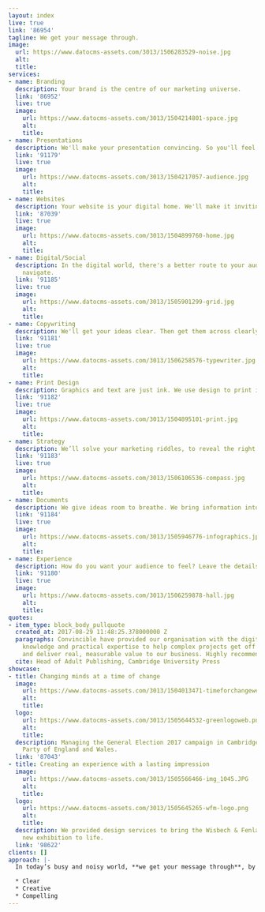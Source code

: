 ```yaml
---
layout: index
live: true
link: '86954'
tagline: We get your message through.
image:
  url: https://www.datocms-assets.com/3013/1506283529-noise.jpg
  alt: 
  title: 
services:
- name: Branding
  description: Your brand is the centre of our marketing universe.
  link: '86952'
  live: true
  image:
    url: https://www.datocms-assets.com/3013/1504214801-space.jpg
    alt: 
    title: 
- name: Presentations
  description: We'll make your presentation convincing. So you'll feel invincible.
  link: '91179'
  live: true
  image:
    url: https://www.datocms-assets.com/3013/1504217057-audience.jpg
    alt: 
    title: 
- name: Websites
  description: Your website is your digital home. We'll make it inviting.
  link: '87039'
  live: true
  image:
    url: https://www.datocms-assets.com/3013/1504899760-home.jpg
    alt: 
    title: 
- name: Digital/Social
  description: In the digital world, there's a better route to your audience. We'll
    navigate.
  link: '91185'
  live: true
  image:
    url: https://www.datocms-assets.com/3013/1505901299-grid.jpg
    alt: 
    title: 
- name: Copywriting
  description: We'll get your ideas clear. Then get them across clearly.
  link: '91181'
  live: true
  image:
    url: https://www.datocms-assets.com/3013/1506258576-typewriter.jpg
    alt: 
    title: 
- name: Print Design
  description: Graphics and text are just ink. We use design to print ideas and emotions.
  link: '91182'
  live: true
  image:
    url: https://www.datocms-assets.com/3013/1504895101-print.jpg
    alt: 
    title: 
- name: Strategy
  description: We’ll solve your marketing riddles, to reveal the right path.
  link: '91183'
  live: true
  image:
    url: https://www.datocms-assets.com/3013/1506106536-compass.jpg
    alt: 
    title: 
- name: Documents
  description: We give ideas room to breathe. We bring information into focus.
  link: '91184'
  live: true
  image:
    url: https://www.datocms-assets.com/3013/1505946776-infographics.jpg
    alt: 
    title: 
- name: Experience
  description: How do you want your audience to feel? Leave the details to us.
  link: '91180'
  live: true
  image:
    url: https://www.datocms-assets.com/3013/1506259878-hall.jpg
    alt: 
    title: 
quotes:
- item_type: block_body_pullquote
  created_at: 2017-08-29 11:48:25.378000000 Z
  paragraphs: Convincible have provided our organisation with the digital marketing
    knowledge and practical expertise to help complex projects get off the ground,
    and deliver real, measurable value to our business. Highly recommended.
  cite: Head of Adult Publishing, Cambridge University Press
showcase:
- title: Changing minds at a time of change
  image:
    url: https://www.datocms-assets.com/3013/1504013471-timeforchangeweb.jpg
    alt: 
    title: 
  logo:
    url: https://www.datocms-assets.com/3013/1505644532-greenlogoweb.png
    alt: 
    title: 
  description: Managing the General Election 2017 campaign in Cambridge for the Green
    Party of England and Wales.
  link: '87043'
- title: Creating an experience with a lasting impression
  image:
    url: https://www.datocms-assets.com/3013/1505566466-img_1045.JPG
    alt: 
    title: 
  logo:
    url: https://www.datocms-assets.com/3013/1505645265-wfm-logo.png
    alt: 
    title: 
  description: We provided design services to bring the Wisbech & Fenland Museum's
    new exhibition to life.
  link: '98622'
clients: []
approach: |-
  In today’s busy and noisy world, **we get your message through**, by making it –

  * Clear
  * Creative
  * Compelling
---
```


